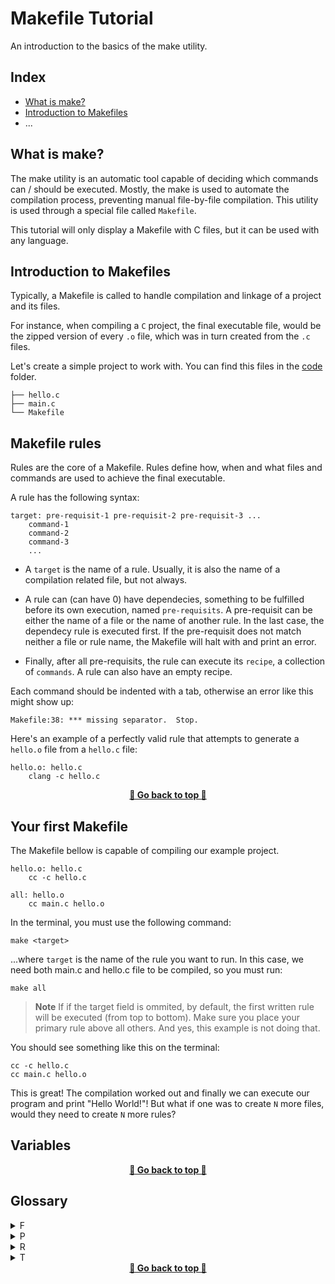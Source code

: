 # Makefile Tutorial
An introduction to the basics of the make utility.


## <a name="index-0">Index</a>

- [What is make?](#index-1)
- [Introduction to Makefiles](#index-2)
- ...

## <a name="index-1">What is make?</a>

The make utility is an automatic tool capable of deciding which commands can / should be executed. Mostly, the make is used to automate the compilation process, preventing manual file-by-file compilation. This utility is used through a special file called `Makefile`.

This tutorial will only display a Makefile with C files, but it can be used with any language.

## <a name="index-2">Introduction to Makefiles</a>
Typically, a Makefile is called to handle compilation and linkage of a project and its files.

For instance, when compiling a `C` project, the final executable file, would be the zipped version of every `.o` file, which was in turn created from the `.c` files.

Let's create a simple project to work with. You can find this files in the [code](/code) folder.

	├── hello.c 
	├── main.c
	└── Makefile

## <a name="index-4">Makefile rules</a>
Rules are the core of a Makefile. Rules define how, when and what files and commands are used to achieve the final executable.

A rule has the following syntax:

	target: pre-requisit-1 pre-requisit-2 pre-requisit-3 ...
		command-1
		command-2
		command-3
		...

- A `target` is the name of a rule. Usually, it is also the name of a compilation related file, but not always.

- A rule can (can have 0) have dependecies, something to be fulfilled before its own execution, named `pre-requisits`. A pre-requisit can be either the name of a file or the name of another rule. In the last case, the dependecy rule is executed first. If the pre-requisit does not match neither a file or rule name, the Makefile will halt with and print an error.

- Finally, after all pre-requisits, the rule can execute its `recipe`, a collection of `commands`. A rule can also have an empty recipe.

Each command should be indented with a tab, otherwise an error like this might show up:

	Makefile:38: *** missing separator.  Stop.

Here's an example of a perfectly valid rule that attempts to generate a `hello.o` file from a `hello.c` file:

	hello.o: hello.c
		clang -c hello.c

<div align=center>
	<strong><a href="#index-0">🚀 Go back to top 🚀</a></strong>
</div>

## <a name="index-5">Your first Makefile</a>
The Makefile bellow is capable of compiling our example project. 

	hello.o: hello.c
		cc -c hello.c

	all: hello.o
		cc main.c hello.o

In the terminal, you must use the following command:

	make <target>

...where `target` is the name of the rule you want to run. In this case, we need both main.c and hello.c file to be compiled, so you must run:

	make all

> **Note**
> If if the target field is ommited, by default, the first written rule will be executed (from top to bottom). Make sure you place your primary rule above all others. And yes, this example is not doing that.

You should see something like this on the terminal:

	cc -c hello.c
	cc main.c hello.o

This is great! The compilation worked out and finally we can execute our program and print "Hello World!"! But what if one was to create `N` more files, would they need to create `N` more rules?

## <a name="index-6">Variables</a>

<!-- 

## <a name="index-4">Implicit rules</a> 
	Implicit rule for C:
		$(CC) $(CPPFLAGS) $(CFLAGS) -c
	Implicit rule for C++:
		$(CXX) $(CPPFLAGS) $(CXXFLAGS) -c

## <a name="index-4">Relinking</a>
Relinking is mentioned whenever your makefile compiles your files, over and over again, even though no modifications were performed.

## <a name="index-4">Builtin target names</a> 
.SILENT: silences all the commands printed on the output
.PHONY: used to tell the Makefile to not confuse the names of the targets with filenames. For instance, having a file called `hello`, should not enter in conflict with the `hello` rule

## <a name="index-4">Builtin variables</a>
Some variables are already recognized by the Makefile when given a certain name. Those are the variables the Makefile will use to execute the implicit rules. Here are some useful variables:
	AR("ar") - used to create archives, .a files
	CC("cc") - the default compiler to use when compiling C programs
	CXX("g++") - the default compiler to use when compiling C++ programs
	ARFLAGS("-rv") - flags to work with AR
	CFLAGS("") - extra flags to work with CC
	CXXFLAGS("") - extra flags to work with CXX
	
## <a name="index-4">Automatic variables</a>
	$@ - The target name
	$< - The name of the first pre requisite
	$^ - The name of all the pre requisites, separated by spaces

## <a name="index-4">Typical errors</a>

## <a name="index-4">Useful flags</a>
-C <directory> Call another makefile located at <dir>
-k Continue as much as possible after an error occurred.
-s Turns off printing of the makefile actions in the terminal
-r Tells the makefile to ignore any builtin rules
-j<number of threads> Allows parallel computation of makefile actions. Needs $(MAKE) to work properly.
-n Displays the commands the makefile would run without actually running them
--debug Displays the thinking process of the makefile before executing any targets
--no-print-directory Disables message printing of whenever the makefile enters or exits a directory

-->

<div align=center>
	<strong><a href="#index-0">🚀 Go back to top 🚀</a></strong>
</div>

## <a name="index-4">Glossary</a>

<details>
	<summary>F</summary>
	<ul>
		<li><strong>Flag</strong> - </li>
	</ul>
</details>
<details>
	<summary>P</summary>
	<ul>
		<li><strong>Pre-requisit</strong> - </li>
	</ul>
</details>
<details>
	<summary>R</summary>
	<ul>
		<li><strong>Re-linking</strong> - </li>
	</ul>
	<ul>
		<li><strong>Recipe</strong> - </li>
	</ul>
	<ul>
		<li><strong>Rule</strong> - </li>
	</ul>
</details>
<details>
	<summary>T</summary>
	<ul>
		<li><strong>Target</strong> - </li>
	</ul>
</details>

<div align=center>
	<strong><a href="#index-0">🚀 Go back to top 🚀</a></strong>
</div>